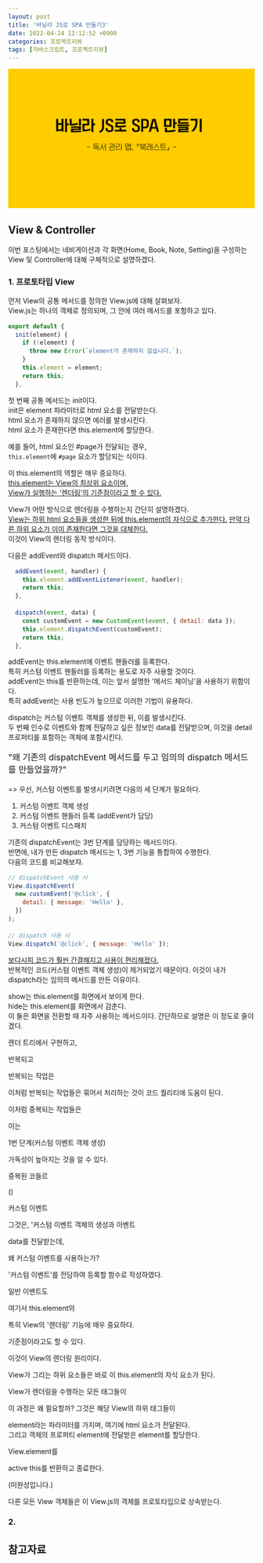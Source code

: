 ```yaml
---
layout: post
title: '바닐라 JS로 SPA 만들기3'
date: 2022-04-24 12:12:52 +0900
categories: 프로젝트리뷰
tags: [자바스크립트, 프로젝트리뷰]
---
```


<img src="https://github.com/gitul0515/gitul0515.github.io/blob/main/_posts/image/bookrest/title.png?raw=true" alt="표제 이미지">

## View & Controller

이번 포스팅에서는 네비게이션과 각 화면(Home, Book, Note, Setting)을 구성하는  
View 및 Controller에 대해 구체적으로 설명하겠다.

### 1. 프로토타입 View

먼저 View의 공통 메서드를 정의한 View.js에 대해 살펴보자.  
View.js는 하나의 객체로 정의되며, 그 안에 여러 메서드를 포함하고 있다.

```Javascript
export default {
  init(element) {
    if (!element) {
      throw new Error(`element가 존재하지 않습니다.`);
    }
    this.element = element;
    return this;
  },
```

첫 번째 공통 메서드는 init이다.  
init은 element 파라미터로 html 요소를 전달받는다.  
html 요소가 존재하지 않으면 에러를 발생시킨다.  
html 요소가 존재한다면 this.element에 할당한다.

예를 들어, html 요소인 #page가 전달되는 경우,  
`this.element`에 `#page` 요소가 할당되는 식이다.

이 this.element의 역할은 매우 중요하다.  
<u>this.element는 View의 최상위 요소이며,</u>  
<u>View가 실행하는 '렌더링'의 기준점이라고 할 수 있다.</u>

View가 어떤 방식으로 렌더링을 수행하는지 간단히 설명하겠다.  
<u>View는 하위 html 요소들을 생성한 뒤에 this.element의 자식으로 추가한다.</u>
<u>만약 다른 하위 요소가 이미 존재한다면 그것을 대체한다.</u>  
이것이 View의 렌더링 동작 방식이다.

다음은 addEvent와 dispatch 메서드이다.

```Javascript
  addEvent(event, handler) {
    this.element.addEventListener(event, handler);
    return this;
  },

  dispatch(event, data) {
    const customEvent = new CustomEvent(event, { detail: data });
    this.element.dispatchEvent(customEvent);
    return this;
  },
```

addEvent는 this.element에 이벤트 핸들러를 등록한다.  
특히 커스텀 이벤트 핸들러를 등록하는 용도로 자주 사용할 것이다.  
addEvent는 this를 반환하는데, 이는 앞서 설명한 '메서드 체이닝'을 사용하기 위함이다.  
특히 addEvent는 사용 빈도가 높으므로 이러한 기법이 유용하다.

dispatch는 커스텀 이벤트 객체를 생성한 뒤, 이를 발생시킨다.  
두 번째 인수로 이벤트와 함께 전달하고 싶은 정보인 data를 전달받으며,
이것을 detail 프로퍼티를 포함하는 객체에 포함시킨다.

<p style="font-size: 1.1rem;">"왜 기존의 dispatchEvent 메서드를 두고 임의의 dispatch 메서드를 만들었을까?"</p>

=> 우선, 커스텀 이벤트를 발생시키려면 다음의 세 단계가 필요하다.

1. 커스텀 이벤트 객체 생성
2. 커스텀 이벤트 핸들러 등록 (addEvent가 담당)
3. 커스텀 이벤트 디스패치

기존의 dispatchEvent는 3번 단계를 담당하는 메서드이다.  
반면에, 내가 만든 dispatch 메서드는 1, 3번 기능을 통합하여 수행한다.  
다음의 코드를 비교해보자.

```Javascript
// dispatchEvent 사용 시
View.dispatchEvent(
  new customEvent('@click', {
    detail: { message: 'Hello' },
  })
);

// dispatch 사용 시
View.dispatch('@click', { message: 'Hello' });
```

<u>보다시피 코드가 훨씬 간결해지고 사용이 편리해졌다.</u>  
반복적인 코드(커스텀 이벤트 객체 생성)이 제거되었기 때문이다.
이것이 내가 dispatch라는 임의의 메서드를 만든 이유이다.

show는 this.element를 화면에서 보이게 한다.  
hide는 this.element를 화면에서 감춘다.  
이 둘은 화면을 전환할 때 자주 사용하는 메서드이다.
간단하므로 설명은 이 정도로 줄이겠다.

렌더 트리에서 구현하고,

반복되고

반복되는 작업은

이처럼 반복되는 작업들은 묶어서 처리하는 것이 코드 퀄리티에 도움이 된다.

이처럼 중복되는 작업들은

이는

1번 단계(커스텀 이벤트 객체 생성)

가독성이 높아지는 것을 알 수 있다.

중복된 코들르

()

커스텀 이벤트

그것은, '커스텀 이벤트 객체의 생성과 이벤트

data를 전달받는데,

왜 커스텀 이벤트를 사용하는가?

'커스텀 이벤트'를 전담하여 등록할 함수로 작성하였다.

일반 이벤트도

여기서 this.element의

특히 View의 '렌더링' 기능에 매우 중요하다.

기준점이라고도 할 수 있다.

이것이 View의 렌더링 원리이다.

View가 그리는 하위 요소들은
바로 이 this.element의 자식 요소가 된다.

View가 렌더링을 수행하는 모든 태그들이

이 과정은 왜 필요할까?
그것은 해당 View의 하위 태그들이

element라는 파라미터를 가지며, 여기에 html 요소가 전달된다.  
그리고 객체의 프로퍼티 element에 전달받은 element를 할당한다.

View.element를

active this를 반환하고 종료한다.

(미완성입니다.)

다른 모든 View 객체들은 이 View.js의 객체를 프로토타입으로 상속받는다.

### 2.

## 참고자료
